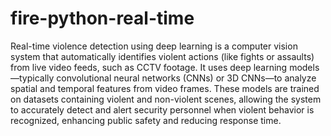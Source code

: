 # fire-python-real-time
Real-time violence detection using deep learning is a computer vision system that automatically identifies violent actions (like fights or assaults) from live video feeds, such as CCTV footage. It uses deep learning models—typically convolutional neural networks (CNNs) or 3D CNNs—to analyze spatial and temporal features from video frames. These models are trained on datasets containing violent and non-violent scenes, allowing the system to accurately detect and alert security personnel when violent behavior is recognized, enhancing public safety and reducing response time.
